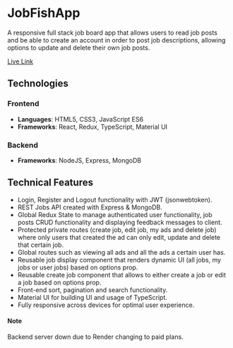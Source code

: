 # JobFishApp
A responsive full stack job board app that allows users to read job posts and be able to create an account in order to post job descriptions, allowing options to update and delete their own job posts.

[Live Link](https://job-board-app-mern.netlify.app/)

## Technologies

### Frontend
* **Languages**: HTML5, CSS3, JavaScript ES6
* **Frameworks**: React, Redux, TypeScript, Material UI

### Backend
* **Frameworks**: NodeJS, Express, MongoDB

## Technical Features

- Login, Register and Logout functionality with JWT (jsonwebtoken).
- REST Jobs API created with Express & MongoDB.
- Global Redux State to manage authenticated user functionality, job posts CRUD functionality and displaying feedback messages to client.
- Protected private routes (create job, edit job, my ads and delete job) where only users that created the ad can only edit, update and delete that certain job.
- Global routes such as viewing all ads and all the ads a certain user has.
- Reusable job display component that renders dynamic UI (all jobs, my jobs or user jobs) based on options prop.
- Reusable create job component that allows to either create a job or edit a job based on options prop.
- Front-end sort, pagination and search functionality.
- Material UI for building UI and usage of TypeScript.
- Fully responsive across devices for optimal user experience.

#### Note

Backend server down due to Render changing to paid plans.
